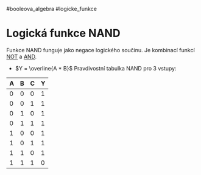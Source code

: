 #booleova_algebra #logicke_funkce
# Logická funkce NAND
Funkce NAND funguje jako negace logického součinu. Je kombinací funkcí [NOT](./NOT.md) a [AND](./AND.md).
- $Y = \overline{A * B}$
Pravdivostní tabulka NAND pro 3 vstupy:

| A | B | C | Y |
| -- | -- | -- | -- |
| 0 | 0| 0 | 1 |
|0|0|1|1|
|0|1|0|1|
|0|1|1|1|
|1|0|0|1|
|1|0|1|1|
|1|1|0|1|
|1|1|1|0|
